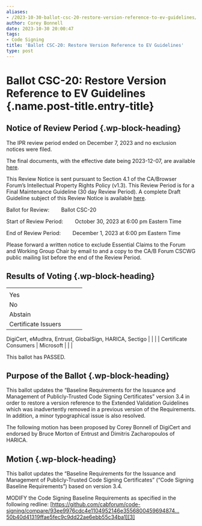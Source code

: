 ```yaml
---
aliases:
- /2023-10-30-ballot-csc-20-restore-version-reference-to-ev-guidelines/
author: Corey Bonnell
date: 2023-10-30 20:00:47
tags:
- Code Signing
title: 'Ballot CSC-20: Restore Version Reference to EV Guidelines'
type: post
---
```


# Ballot CSC-20: Restore Version Reference to EV Guidelines {.name.post-title.entry-title}

## Notice of Review Period {.wp-block-heading}

The IPR review period ended on December 7, 2023 and no exclusion notices were filed.

The final documents, with the effective date being 2023-12-07, are available [here][1].

This Review Notice is sent pursuant to Section 4.1 of the CA/Browser Forum’s Intellectual Property Rights Policy (v1.3). This Review Period is for a Final Maintenance Guideline (30 day Review Period). A complete Draft Guideline subject of this Review Notice is available [here][2].

Ballot for Review:        Ballot CSC-20

Start of Review Period:        October 30, 2023 at 6:00 pm Eastern Time

End of Review Period:        December 1, 2023 at 6:00 pm Eastern Time

Please forward a written notice to exclude Essential Claims to the Forum and Working Group Chair by email to and a copy to the CA/B Forum CSCWG public mailing list before the end of the Review Period.

## Results of Voting {.wp-block-heading}

| | | | |
| --- | --- | --- | --- |
| |
Yes |
No |
Abstain | |
Certificate Issuers |
DigiCert, eMudhra, Entrust, GlobalSign, HARICA, Sectigo
| | | |
Certificate Consumers |
Microsoft
| | |

This ballot has PASSED.

## Purpose of the Ballot {.wp-block-heading}

This ballot updates the “Baseline Requirements for the Issuance and Management of Publicly-Trusted Code Signing Certificates” version 3.4 in order to restore a version reference to the Extended Validation Guidelines which was inadvertently removed in a previous version of the Requirements. In addition, a minor typographical issue is also resolved.

The following motion has been proposed by Corey Bonnell of DigiCert and endorsed by Bruce Morton of Entrust and Dimitris Zacharopoulos of HARICA.

## Motion {.wp-block-heading}

This ballot updates the “Baseline Requirements for the Issuance and Management of Publicly-Trusted Code Signing Certificates” (“Code Signing Baseline Requirements”) based on version 3.4.

MODIFY the Code Signing Baseline Requirements as specified in the following redline: [https://github.com/cabforum/code-signing/compare/93ee9976cdc4e1104952146e3556800459694874…50b40d41319ffae5fec9c9dd22ae6ebb55c34ba1][3]

[1]: /baseline-requirements-code-signing/
[2]: /uploads/Baseline-Requirements-for-the-Issuance-and-Management-of-Code-Signing.v3.5_redline.pdf
[3]: https://github.com/cabforum/code-signing/compare/93ee9976cdc4e1104952146e3556800459694874...50b40d41319ffae5fec9c9dd22ae6ebb55c34ba1